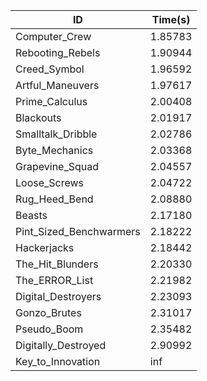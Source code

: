 |ID|Time(s)|
|-|-|
|Computer_Crew|1.85783|
|Rebooting_Rebels|1.90944|
|Creed_Symbol|1.96592|
|Artful_Maneuvers|1.97617|
|Prime_Calculus|2.00408|
|Blackouts|2.01917|
|Smalltalk_Dribble|2.02786|
|Byte_Mechanics|2.03368|
|Grapevine_Squad|2.04557|
|Loose_Screws|2.04722|
|Rug_Heed_Bend|2.08880|
|Beasts|2.17180|
|Pint_Sized_Benchwarmers|2.18222|
|Hackerjacks|2.18442|
|The_Hit_Blunders|2.20330|
|The_ERROR_List|2.21982|
|Digital_Destroyers|2.23093|
|Gonzo_Brutes|2.31017|
|Pseudo_Boom|2.35482|
|Digitally_Destroyed|2.90992|
|Key_to_Innovation|inf|
